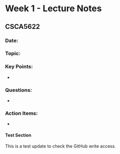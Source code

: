 # Week 1 - Lecture Notes

## CSCA5622

### Date: 

### Topic: 

### Key Points:
- 

### Questions:
- 

### Action Items:
- 

#### Test Section

This is a test update to check the GitHub write access.
